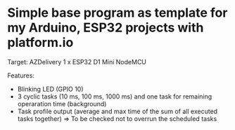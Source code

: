 # Simple base program as template for my Arduino, ESP32 projects with platform.io

Target:
AZDelivery 1 x ESP32 D1 Mini NodeMCU

Features:
- Blinking LED (GPIO 10)
- 3 cyclic tasks (10 ms, 100 ms, 1000 ms) and one task for remaining operaration time (background)
- Task profile output (average and max time of the sum of all executed tasks together) => To be checked not to overrun the scheduled tasks

  
